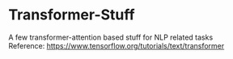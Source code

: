 # Transformer-Stuff
A few transformer-attention based stuff for NLP related tasks <br>
Reference: https://www.tensorflow.org/tutorials/text/transformer

